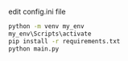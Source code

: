 edit config.ini file



```bash
python -m venv my_env
my_env\Scripts\activate
pip install -r requirements.txt
python main.py
```